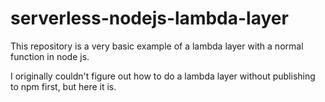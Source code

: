 # serverless-nodejs-lambda-layer

This repository is a very basic example of a lambda layer with a normal function in node js.

I originally couldn't figure out how to do a lambda layer without publishing to npm first, but here it is.
